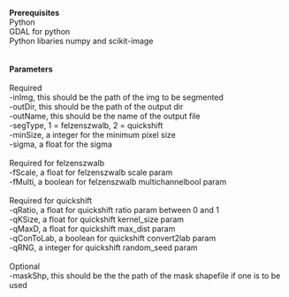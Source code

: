 <b>Prerequisites</b><br>
            Python<br>
 GDAL for python<br>
 Python libaries numpy and scikit-image<br>
<br>
<br>
<b>Parameters</b><br>
<br>
Required<br>
-inImg, this should be the path of the img to be segmented<br>
-outDir, this should be the path of the output dir<br>
-outName, this should be the name of the output file<br>
-segType, 1 = felzenszwalb, 2 = quickshift<br>
-minSize, a integer for the minimum pixel size<br>
-sigma, a float for the sigma<br>
<br>
Required for felzenszwalb<br>
-fScale, a float for felzenszwalb scale param<br>
-fMulti, a boolean for felzenszwalb multichannelbool param<br>
<br>
Required for quickshift<br>
-qRatio, a float for quickshift ratio param between 0 and 1<br>
-qKSize, a float for quickshift kernel_size param<br>
-qMaxD, a float for quickshift max_dist param<br>
-qConToLab, a boolean for quickshift convert2lab param<br>
-qRNG, a integer for quickshift random_seed param<br>
<br>
Optional<br>
-maskShp, this should be the the path of the mask shapefile if one is to be used

